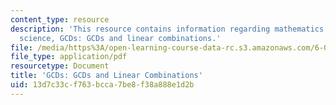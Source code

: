 ```yaml
---
content_type: resource
description: 'This resource contains information regarding mathematics for computer
  science, GCDs: GCDs and linear combinations.'
file: /media/https%3A/open-learning-course-data-rc.s3.amazonaws.com/6-042j-mathematics-for-computer-science-spring-2015/13d7c33cf763bcca7be8f38a888e1d2b_MIT6_042JS15_GCDsandLinear.pdf
file_type: application/pdf
resourcetype: Document
title: 'GCDs: GCDs and Linear Combinations'
uid: 13d7c33c-f763-bcca-7be8-f38a888e1d2b
---
```

